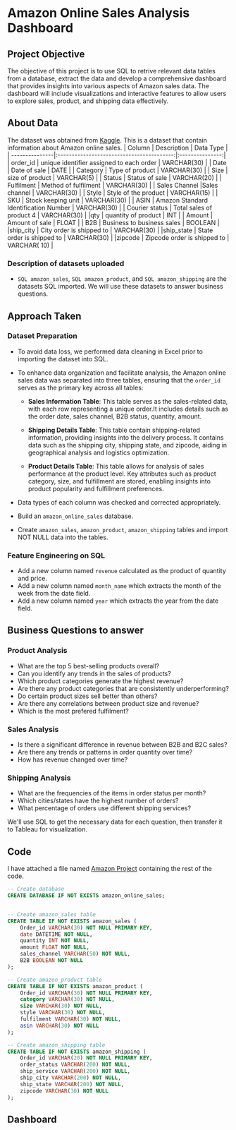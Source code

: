 #  Amazon Online Sales Analysis Dashboard

## Project Objective 
The objective of this project is to use SQL to retrive relevant data tables from a database, extract the data and develop a comprehensive dashboard that provides insights into various aspects of Amazon sales data. The dashboard will include visualizations and interactive features to allow users to explore sales, product, and shipping data effectively.

## About Data 
The dataset was obtained from [Kaggle](https://www.kaggle.com/datasets/thedevastator/unlock-profits-with-e-commerce-sales-data). This is a dataset that contain information about  Amazon online sales.
| Column         | Description                               | Data Type       |
| ---------------|:-----------------------------------------:|:---------------:|
| order_id       | unique identifier assigned to each order  | VARCHAR(30)     |
| Date           | Date of sale                              |  DATE           |
| Category       | Type of product                           | VARCHAR(30)     |
| Size           | size of product                           | VARCHAR(5)      |
| Status         | Status of sale                            | VARCHAR(20)     |
| Fulfilment     | Method of fulfilment                      | VARCHAR(30)     |
| Sales Channel  |Sales channel                              |  VARCHAR(30)    |
| Style          | Style of the product                      | VARCHAR(15)     |
| SKU            | Stock keeping unit                        | VARCHAR(30)     |
| ASIN           | Amazon Standard Identification Number     | VARCHAR(30)     | 
| Courier status | Total sales of product 4                  | VARCHAR(30)     |
|qty             | quantity of product                       | INT             |
| Amount         | Amount of sale                            | FLOAT           |
| B2B            | Business to business sales                |  BOOLEAN        |
|ship_city       | City  order is  shipped to                |   VARCHAR(30)   |
|ship_state      | State order is  shipped to                | VARCHAR(30)     |
|zipcode         | Zipcode  order is  shipped to             |  VARCHAR( 10)   |

### Description of datasets uploaded
- `SQL amazon_sales`, `SQL amazon_product`, and `SQL amazon_shipping` are the datasets SQL imported. We will use these datasets to answer business questions.


## Approach Taken 
### Dataset Preparation
- To avoid data loss, we performed data cleaning in Excel prior to importing the dataset into SQL.
- To enhance data organization and facilitate analysis, the Amazon online sales data was separated into three  tables, ensuring that the `order_id` serves as the primary key across all tables:

    - **Sales Information Table**: This table serves as the sales-related data, with each row representing a unique order.It includes details such as the order date, sales channel, B2B 
     status, quantity, amount.

    - **Shipping Details Table**: This table contain shipping-related information, providing 
  insights into the delivery process. It contains data such as the shipping city, shipping 
  state, and zipcode, aiding in geographical analysis and logistics optimization.

    - **Product Details Table**: This table allows for analysis of sales performance at the product level. Key attributes such as product category, size, and fulfillment are stored, enabling insights into product popularity and fulfillment preferences.
- Data types of each column was checked and corrected appropriately.
- Build an `amazon_online_sales` database.
- Create `amazon_sales`, `amazon_product`, `amazon_shipping` tables  and import NOT NULL data into the tables.
  
### Feature Engineering on SQL
- Add a new column named ` revenue ` calculated as the product of quantity and price.
- Add a new column named ` month_name ` which extracts the month of the week from the date field.
- Add a new column named ` year ` which extracts the year from the date field.


## Business Questions to answer
### Product Analysis 
 - What are the top 5 best-selling products overall?
 - Can you identify any trends in the sales of products?
 -  Which product categories generate the highest revenue?
 - Are there any product categories that are consistently underperforming?
 - Do certain product sizes sell better than others?
 -  Are there any correlations between product size and revenue?
 -  Which is the most prefered fulfilment?
   
### Sales Analysis 
- Is there a significant difference in revenue between B2B and B2C sales?
- Are there any trends or patterns in order quantity over time?
- How has revenue changed over time?

### Shipping Analysis 
 - What are the frequencies of the items in  order status per month?
 - Which cities/states have the highest number of orders?
 - What percentage of orders use different shipping services?

We'll use SQL to get the necessary data for each question, then transfer it to Tableau for visualization.

## Code
I have attached a file named [Amazon Project](https://github.com/Kholeka98/Amazon-analysis/blob/main/Amazon%20Project.sql) containing the rest of the code.


```sql
-- Create database 
CREATE DATABASE IF NOT EXISTS amazon_online_sales;


-- Create amazon_sales table
CREATE TABLE IF NOT EXISTS amazon_sales (
    Order_id VARCHAR(30) NOT NULL PRIMARY KEY,
    date DATETIME NOT NULL,
    quantity INT NOT NULL,
    amount FLOAT NOT NULL,
    sales_channel VARCHAR(50) NOT NULL,
    B2B BOOLEAN NOT NULL
);

-- Create amazon_product table
CREATE TABLE IF NOT EXISTS amazon_product (
    Order_id VARCHAR(30) NOT NULL PRIMARY KEY,
    category VARCHAR(30) NOT NULL,
    size VARCHAR(30) NOT NULL,
    style VARCHAR(30) NOT NULL,
    fulfilment VARCHAR(30) NOT NULL,
    asin VARCHAR(30) NOT NULL
);

-- Create amazon_shipping table
CREATE TABLE IF NOT EXISTS amazon_shipping (
    Order_id VARCHAR(20) NOT NULL PRIMARY KEY,
    order_status VARCHAR(200) NOT NULL,
    ship_service VARCHAR(200) NOT NULL,
    ship_city VARCHAR(200) NOT NULL,
    ship_state VARCHAR(200) NOT NULL,
    zipcode VARCHAR(30) NOT NULL
);

```

## Dashboard
